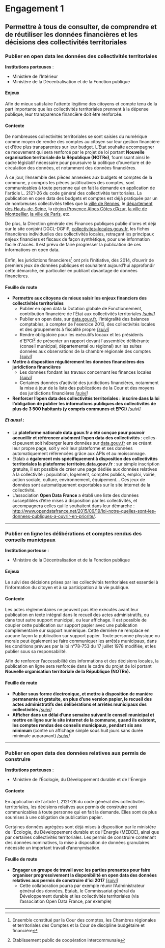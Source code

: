 # Engagement 1

## Permettre à tous de consulter, de comprendre et de réutiliser les données financières et les décisions des collectivités territoriales

### Publier en open data les données des collectivités territoriales

**Institutions porteuses** :
- Ministère de l’Intérieur
- Ministère de la Décentralisation et de la Fonction publique

#### Enjeux

Afin de mieux satisfaire l'attente légitime des citoyens et compte tenu de la part importante que les collectivités territoriales prennent à la dépense publique, leur transparence financière doit être renforcée.

#### Contexte
De nombreuses collectivités territoriales se sont saisies du numérique comme moyen de rendre des comptes au citoyen sur leur gestion financière et d’être plus transparentes sur leur budget. L’État souhaite accompagner ce mouvement qui sera renforcé par le projet de loi portant **Nouvelle organisation territoriale de la République (NOTRe)**, fournissant ainsi le cadre législatif nécessaire pour poursuivre la politique d’ouverture et de circulation des données, et notamment des données financières.

À ce jour, l’ensemble des pièces annexées aux budgets et comptes de la commune, y
compris les pièces justificatives des comptes, sont communicables à toute personne qui en
fait la demande en application de l'article L. 2121-26 du code général des collectivités
territoriales. La publication en open data des budgets et comptes est déjà pratiquée par un
de nombreuses collectivités telles que la [ville de Rennes](http://www.data.rennes-metropole.fr/), le [département des Hauts-de-Seine](http://opendata.hauts-de-seine.net/),
la [région Provence Alpes Côtes d’Azur](http://opendata.regionpaca.fr/), [la ville de Montpellier](http://montpellier.territoirenumerique.org/), [la ville de Paris](http://opendata.paris.fr/), etc.

De plus, la Direction générale des Finances publiques publie d'ores et déjà sur le site conjoint
DGCL-DGFiP, [collectivites-locales.gouv.fr](http://www.collectivites-locales.gouv.fr/), les fiches financières individuelles des collectivités
locales, retraçant les principaux enjeux financiers et fiscaux de façon synthétique, pour une
information facile d'accès. Il est prévu de faire progresser la publication de ces informations
en open data.

Enfin, les juridictions financières[^1] ont pris l’initiative, dès 2014, d’ouvrir de premiers jeux de
données publiques et souhaitent aujourd’hui approfondir cette démarche, en particulier en
publiant davantage de données financières.

#### Feuille de route

- **Permettre aux citoyens de mieux saisir les enjeux financiers des collectivités territoriales**
    - Publier en open data la Dotation globale de Fonctionnement, contribution financière de l’État aux collectivités territoriales
      _[[suivi](https://git.framasoft.org/etalab/suivi/issues/111)]_
    - Publier en open data, sur [data.gouv.fr](http://www.data.gouv.fr/), l'intégralité des balances comptables, à compter de l'exercice 2013, des collectivités locales et des groupements à fiscalité propre
      _[[suivi](https://git.framasoft.org/etalab/suivi/issues/112)]_
    - Rendre obligatoire pour les exécutifs locaux et les présidents d'EPCI[^2] de présenter un rapport devant l'assemblée délibérante (conseil municipal, départemental ou régional) sur les suites données aux observations de la chambre régionale des comptes
      _[[suivi](https://git.framasoft.org/etalab/suivi/issues/113)]_
- **Mettre à disposition régulièrement les données financières des juridictions financières**
    - Les données fondant les travaux concernant les finances locales
      _[[suivi](https://git.framasoft.org/etalab/suivi/issues/114)]_
    - Certaines données d’activité des juridictions financières, notamment la mise à jour de la liste des publications de la Cour et des moyens des juridictions financières
      _[[suivi](https://git.framasoft.org/etalab/suivi/issues/115)]_
- **Renforcer l’open data des collectivités territoriales : inscrire dans la loi l’obligation de
publier les informations publiques des collectivités de plus de 3 500 habitants (y compris
communes et EPCI)**
_[[suivi](https://git.framasoft.org/etalab/suivi/issues/116)]_

##### Et aussi :

- La **plateforme nationale data.gouv.fr a été conçue pour pouvoir accueillir et référencer aisément l’open data des collectivités** : celles-ci peuvent soit héberger leurs données sur [data.gouv.fr](http://www.data.gouv.fr/) en se créant leur propre page, soit y voir leur plateforme et ses données automatiquement référencées grâce aux APIs et au moissonnage.
- Etalab a **également mis spécifiquement à disposition des collectivités territoriales la plateforme territoire.data.gouv.fr** :  sur simple inscription gratuite, il est possible de créer une page dédiée aux données relatives à la collectivité : population, logement, comptes publics, emploi, voirie, action sociale, culture, environnement, équipement... Ces jeux de données sont automatiquement exportables sur le site internet de la collectivité.
- L’association **Open Data France** a établi une liste des données susceptibles d’être mises à disposition par les collectivités, et accompagnera celles qui le souhaitent dans leur démarche : http://www.opendatafrance.net/2015/06/19/loi-notre-quelles-sont-les-donnees-publiques-a-ouvrir-en-priorite/.

----

### Publier en ligne les délibérations et comptes rendus des conseils municipaux

**Institution porteuse** :
-  Ministère de la Décentralisation et de la Fonction publique

#### Enjeux

Le suivi des décisions prises par les collectivités territoriales est essentiel à l’information du
citoyen et à sa participation à la vie publique.

#### Contexte

Les actes réglementaires ne peuvent pas être exécutés avant leur publication en texte
intégral dans le recueil des actes administratifs, ou dans tout autre support municipal, ou leur
affichage. Il est possible de coupler cette publication sur support papier avec une
publication complémentaire sur support numérique. Cette dernière ne remplace en aucune
façon la publication sur support papier. Toute personne physique ou morale peut également
se faire communiquer les arrêtés municipaux, dans les conditions prévues par la loi n°78-753
du 17 juillet 1978 modifiée, et les publier sous sa responsabilité.

Afin de renforcer l’accessibilité des informations et des décisions locales, la publication en
ligne sera renforcée dans le cadre du projet de loi portant **Nouvelle organisation territoriale
de la République (NOTRe).**

#### Feuille de route

- **Publier sous forme électronique, et mettre à disposition de manière permanente et
gratuite, en plus d’une version papier, le recueil des actes administratifs des délibérations
et arrêtés municipaux des collectivités**
_[[suivi](https://git.framasoft.org/etalab/suivi/issues/117)]_
- **Afficher dans un délai d’une semaine suivant le conseil municipal et mettre en ligne sur le
site internet de la commune, quand ils existent, les comptes rendus des conseils
municipaux, pendant six ans minimum** (contre un affichage simple sous huit jours sans
durée minimale auparavant)
_[[suivi](https://git.framasoft.org/etalab/suivi/issues/118)]_

----

### Publier en open data des données relatives aux permis de construire

**Institutions porteuses** :
- Ministère de l’Écologie, du Développement durable et de l'Énergie

#### Contexte

En application de l’article L.2121-26 du code général des collectivités territoriales, les
décisions relatives aux permis de construire sont communicables à toute personne qui en fait
la demande. Elles sont de plus soumises à une obligation de publication papier.

Certaines données agrégées sont déjà mises à disposition par le ministère de l'Écologie, du
Développement durable et de l’Énergie (MEDDE), ainsi que par certaines collectivités
territoriales. Les permis de construire contenant des données nominatives, la mise à
disposition de données granulaires nécessite un important travail d’anonymisation.

#### Feuille de route

- **Engager un groupe de travail avec les parties prenantes pour faire organiser
progressivement la disponibilité en open data des données relatives aux permis de
construire d’ici 2017**
_[[suivi](https://git.framasoft.org/etalab/suivi/issues/119)]_
    - Cette collaboration pourra par exemple réunir l’Administrateur général des données,
Etalab, le Commissariat général du Développement durable et les collectivités
territoriales (via l’association Open Data France, par exemple)

----

[^1]: Ensemble constitué par la Cour des comptes, les Chambres régionales et territoriales des Comptes et la Cour de discipline budgétaire et financière
[^2]: Etablissement public de coopération intercommunale
